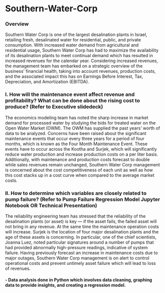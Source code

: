 # Southern-Water-Corp

### Overview
Southern Water Corp is one of the largest desalination plants in Israel, retailing fresh, desalinated water for residential, public, and private consumption. With increased water demand from agricultural and residential usage, Southern Water Corp has had to maximize the availability of its desalination plants to meet continual demand which has resulted in increased revenues for the calendar year. Considering	increased	revenues, the	management	team	has	embarked	on	a	strategic	overview	of	the	business’	financial health,	taking	into	account	revenues,	production	costs,	and	the	associated	impact	this has	on	Earnings	Before	Interest,	Tax,	Depreciation,	and	Amortization	(EBITDA).


### I. How will the maintenance event affect revenue and profitability? What can be done about the rising cost to produce? (Refer to Executive slidedeck)
The	economics	modeling	team	has	noted	the	sharp	increase	in	market	demand	for processed	water	by	studying	the	bids	for	treated	water	on	the	Open	Water	Market
(OWM).	The	OWM	has	supplied	the	past	years’	worth	of	data	to	be	analyzed. Concerns	have	been	raised	about	the	significant	maintenance	events	that	occur	every three	years	for	a	period	of	four	months,	which	is	known	as	the	Four	Month	Maintenance Event.	These	events	have	to	occur	across	the	Kootha	and	Surjek,	which	will	significantly reduce	water	production	and	increase	production	costs	on	a	per	liter	basis.	Additionally, with	maintenance	and	production	costs	forecast	to	double	while	sales	revenues	remain unchanged,		Southern	Water	Corp	management	is	concerned	about	the	cost competitiveness	of	each	unit	as	well	as	how	this	cost	stacks	up	in	a cost	curve	when compared	to	the	average	market	costs.


### II. How to determine which variables are closely related to pump failure? (Refer to Pump Failure Regression Model Jupyter Notebook OR Technical Presentation)
The reliability engineering team has stressed that the reliability of the desalination plants (or asset) is key — if the asset fails, the failed asset will not bring in any revenue. At the same time the maintenance operation costs will increase. Surjek is the location of four major desalination plants and the age of these assets is concerning. In particular, one of the chief scientists, Joanna Luez, noted particular signatures around a number of pumps that had provided abnormally high-pressure readings, indicative of system failure. Having previously forecast an increase in maintenance costs due to major outages, Southern Water Corp management is on alert to control operational costs and prevent untimely asset failure which will lead to loss of revenues. 
#### - Data analysis done in Python which involves data cleaning, graphing data to provide insights, and creating a regression model.

